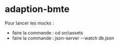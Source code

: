 # adaption-bmte

Pour lancer les mocks :
- faire la commande : cd src\assets
- faire la commande : json-server --watch db.json

